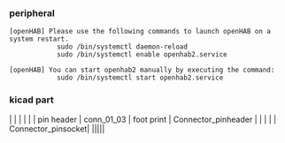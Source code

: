 ### peripheral
    [openHAB] Please use the following commands to launch openHAB on a system restart.
                sudo /bin/systemctl daemon-reload
                sudo /bin/systemctl enable openhab2.service

    [openHAB] You can start openhab2 manually by executing the command:
                sudo /bin/systemctl start openhab2.service


### kicad part


| | | | |
| pin header  |  conn_01_03 | foot print   | Connector_pinheader |
|             |             |              |  Connector_pinsocket|
|||||

